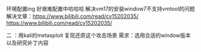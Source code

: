 环境配置ing 好艰难配置中哈哈哈
解决vm17的安装window7不支持vmtool的问题 
解决文章：https://www.bilibili.com/read/cv15202035/
https://www.bilibili.com/read/cv15202035/

二 ：用kali的metasploit  复现还原这个攻击场景 
需求：选用合适的window版本以及研究补丁内容 
